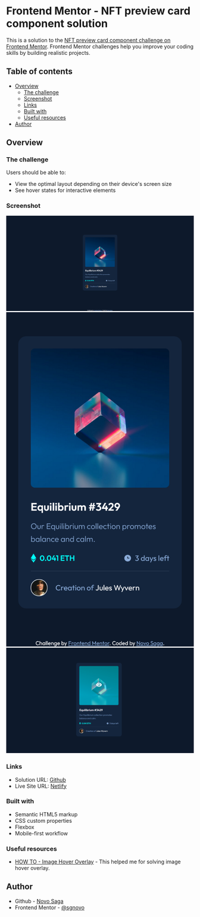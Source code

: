 # Frontend Mentor - NFT preview card component solution

This is a solution to the [NFT preview card component challenge on Frontend Mentor](https://www.frontendmentor.io/challenges/nft-preview-card-component-SbdUL_w0U). Frontend Mentor challenges help you improve your coding skills by building realistic projects.

## Table of contents

- [Overview](#overview)
  - [The challenge](#the-challenge)
  - [Screenshot](#screenshot)
  - [Links](#links)
  - [Built with](#built-with)
  - [Useful resources](#useful-resources)
- [Author](#author)

## Overview

### The challenge

Users should be able to:

- View the optimal layout depending on their device's screen size
- See hover states for interactive elements

### Screenshot

![desktop](screenshot/desktop.png)
![mobile](screenshot/mobile.png)
![hover-state](screenshot/hover-state.png)

### Links

- Solution URL: [Github](https://github.com/sgnovo/nft-preview-card-component-main#screenshot)
- Live Site URL: [Netlify](https://sgnovo-nft-preview-card-component.netlify.app/)

### Built with

- Semantic HTML5 markup
- CSS custom properties
- Flexbox
- Mobile-first workflow

### Useful resources

- [HOW TO - Image Hover Overlay](https://www.w3schools.com/howto/howto_css_image_overlay.asp) - This helped me for solving image hover overlay.

## Author

- Github - [Novo Saga](https://github.com/sgnovo)
- Frontend Mentor - [@sgnovo](https://www.frontendmentor.io/profile/sgnovo)

